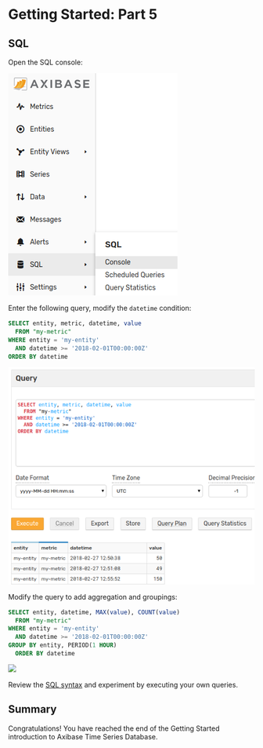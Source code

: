 # Getting Started: Part 5

## SQL

Open the SQL console:

![](resources/getting-started-5_1.png)

Enter the following query, modify the `datetime` condition:

```sql
SELECT entity, metric, datetime, value
  FROM "my-metric"
WHERE entity = 'my-entity'
  AND datetime >= '2018-02-01T00:00:00Z'
ORDER BY datetime
```

![](resources/getting-started-5_2.png)

Modify the query to add aggregation and groupings:

```sql
SELECT entity, datetime, MAX(value), COUNT(value)
  FROM "my-metric"
WHERE entity = 'my-entity'
  AND datetime >= '2018-02-01T00:00:00Z'
GROUP BY entity, PERIOD(1 HOUR)
  ORDER BY datetime
```

![](resources/getting-started-5_3.png)

Review the [SQL syntax](../sql/README.md) and experiment by executing your own queries.

## Summary

Congratulations! You have reached the end of the Getting Started introduction to Axibase Time Series Database.
